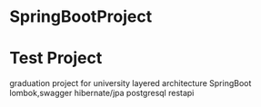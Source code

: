 # SpringBootProject

# Test Project
graduation project for university
layered architecture
SpringBoot
lombok,swagger
hibernate/jpa
postgresql 
restapi

